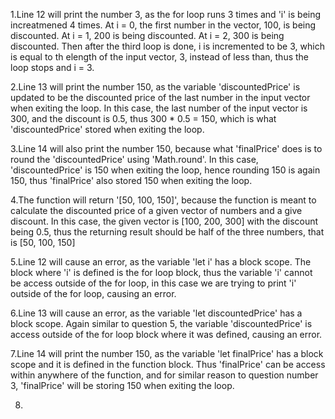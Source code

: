 1.Line 12 will print the number 3, as the for loop runs 3 times and 'i' is being increatmened 4 times. At i = 0, the first number in the vector, 100, is being discounted. At i = 1, 200 is being discounted. At i = 2, 300 is being discounted. Then after the third loop is done, i is incremented to be 3, which is equal to th elength of the input vector, 3, instead of less than, thus the loop stops and i = 3.

2.Line 13 will print the number 150, as the variable 'discountedPrice' is updated to be the discounted price of the last number in the input vector when exiting the loop. In this case, the last number of the input vector is 300, and the discount is 0.5, thus 300 * 0.5 = 150, which is what 'discountedPrice' stored when exiting the loop.

3.Line 14 will also print the number 150, because what 'finalPrice' does is to round the 'discountedPrice' using 'Math.round'. In this case, 'discountedPrice' is 150 when exiting the loop, hence rounding 150 is again 150, thus 'finalPrice' also stored 150 when exiting the loop.

4.The function will return '[50, 100, 150]', because the function is meant to calculate the discounted price of a given vector of numbers and a give discount. In this case, the given vector is [100, 200, 300] with the discount being 0.5, thus the returning result should be half of the three numbers, that is [50, 100, 150]

5.Line 12 will cause an error, as the variable 'let i' has a block scope. The block where 'i' is defined is the for loop block, thus the variable 'i' cannot be access outside of the for loop, in this case we are trying to print 'i' outside of the for loop, causing an error.

6.Line 13 will cause an error, as the variable 'let discountedPrice' has a block scope. Again similar to question 5, the variable 'discountedPrice' is access outside of the for loop block where it was defined, causing an error.

7.Line 14 will print the number 150, as the variable 'let finalPrice' has a block scope and it is defined in the function block. Thus 'finalPrice' can be access within anywhere of the function, and for similar reason to question number 3, 'finalPrice' will be storing 150 when exiting the loop.

8.
